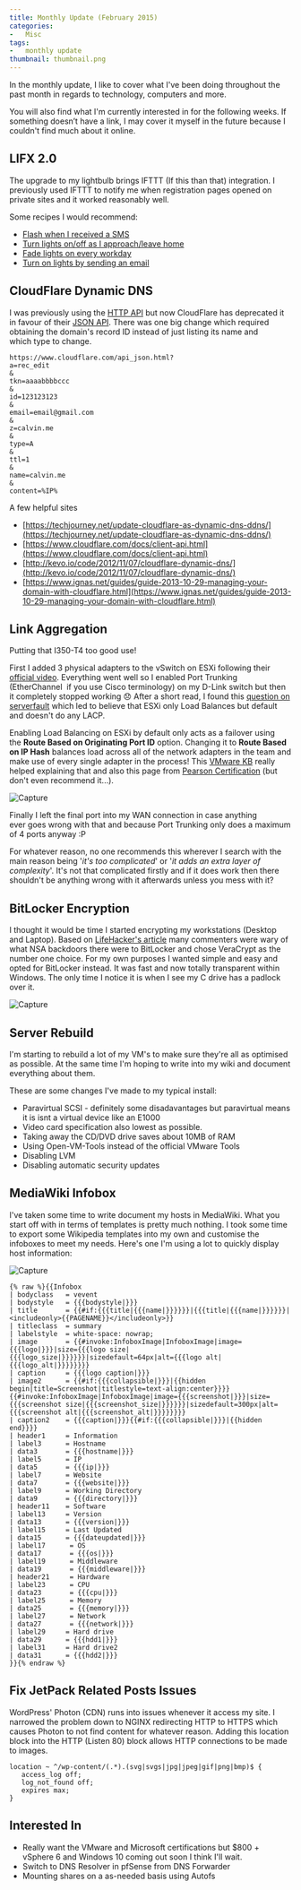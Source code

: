 ```yaml
---
title: Monthly Update (February 2015)
categories:
-   Misc
tags:
-   monthly update
thumbnail: thumbnail.png
---
```


In the monthly update, I like to cover what I've been doing throughout the past month in regards to technology, computers and more.

You will also find what I'm currently interested in for the following weeks. If something doesn’t have a link, I may cover it myself in the future because I couldn't find much about it online.

<!-- more -->

## LIFX 2.0

The upgrade to my lightbulb brings IFTTT (If this than that) integration. I previously used IFTTT to notify me when registration pages opened on private sites and it worked reasonably well.

Some recipes I would recommend:

* [Flash when I received a SMS](https://ifttt.com/recipes/251774-flash-green-when-i-receive-an-sms-on-my-android)
* [Turn lights on/off as I approach/leave home](https://ifttt.com/recipes/251782-fade-my-lifx-lights-on-as-i-approach-my-home)
* [Fade lights on every workday](https://ifttt.com/recipes/251777-fade-my-lights-on-every-workday)
* [Turn on lights by sending an email](https://ifttt.com/recipes/253479-turn-all-lights-on-by-sending-an-email)

## CloudFlare Dynamic DNS

I was previously using the [HTTP API](https://www.cloudflare.com/api.html) but now CloudFlare has deprecated it in favour of their [JSON API](https://www.cloudflare.com/api_json.html). There was one big change which required obtaining the domain's record ID instead of just listing its name and which type to change.

```text
https://www.cloudflare.com/api_json.html?
a=rec_edit
&
tkn=aaaabbbbccc
&
id=123123123
&
email=email@gmail.com
&
z=calvin.me
&
type=A
&
ttl=1
&
name=calvin.me
&
content=%IP%
```

A few helpful sites

* [https://techjourney.net/update-cloudflare-as-dynamic-dns-ddns/](https://techjourney.net/update-cloudflare-as-dynamic-dns-ddns/)
* [https://www.cloudflare.com/docs/client-api.html](https://www.cloudflare.com/docs/client-api.html)
* [http://kevo.io/code/2012/11/07/cloudflare-dynamic-dns/](http://kevo.io/code/2012/11/07/cloudflare-dynamic-dns/)
* [https://www.ignas.net/guides/guide-2013-10-29-managing-your-domain-with-cloudflare.html](https://www.ignas.net/guides/guide-2013-10-29-managing-your-domain-with-cloudflare.html)

## Link Aggregation

Putting that I350-T4 too good use!

First I added 3 physical adapters to the vSwitch on ESXi following their [official video](https://www.youtube.com/watch?v=Hx9FAo7_H2k). Everything went well so I enabled Port Trunking (EtherChannel  if you use Cisco terminology) on my D-Link switch but then it completely stopped working :disappointed: After a short read, I found this [question on serverfault](http://serverfault.com/questions/618217/link-aggregation-in-esxi-5-5) which led to believe that ESXi only Load Balances but default and doesn't do any LACP.

Enabling Load Balancing on ESXi by default only acts as a failover using the **Route Based on Originating Port ID** option. Changing it to **Route Based on IP Hash** balances load across all of the network adapters in the team and make use of every single adapter in the process! This [VMware KB](http://kb.vmware.com/selfservice/microsites/search.do?language=en_US&cmd=displayKC&externalId=2006129) really helped explaining that and also this page from [Pearson Certification](http://www.pearsonitcertification.com/articles/article.aspx?p=2190191&seqNum=8) (but don't even recommend it...).

![Capture](capture.png)

Finally I left the final port into my WAN connection in case anything ever goes wrong with that and because Port Trunking only does a maximum of 4 ports anyway :P

For whatever reason, no one recommends this wherever I search with the main reason being '_it's too complicated_' or '_it adds an extra layer of complexity_'. It's not that complicated firstly and if it does work then there shouldn't be anything wrong with it afterwards unless you mess with it?

## BitLocker Encryption

I thought it would be time I started encrypting my workstations (Desktop and Laptop). Based on [LifeHacker's article](http://lifehacker.com/five-best-file-encryption-tools-5677725) many commenters were wary of what NSA backdoors there were to BitLocker and chose VeraCrypt as the number one choice. For my own purposes I wanted simple and easy and opted for BitLocker instead. It was fast and now totally transparent within Windows. The only time I notice it is when I see my C drive has a padlock over it.

![Capture](capture.png)

## Server Rebuild

I'm starting to rebuild a lot of my VM's to make sure they're all as optimised as possible. At the same time I'm hoping to write into my wiki and document everything about them.

These are some changes I've made to my typical install:

* Paravirtual SCSI - definitely some disadavantages but paravirtual means it is isnt a virtual device like an E1000
* Video card specification also lowest as possible.
* Taking away the CD/DVD drive saves about 10MB of RAM
* Using Open-VM-Tools instead of the official VMware Tools
* Disabling LVM
* Disabling automatic security updates

## MediaWiki Infobox

I've taken some time to write document my hosts in MediaWiki. What you start off with in terms of templates is pretty much nothing. I took some time to export some Wikipedia templates into my own and customise the infoboxes to meet my needs. Here's one I'm using a lot to quickly display host information:

![Capture](capture1.png)

```text
{% raw %}{{Infobox
| bodyclass   = vevent
| bodystyle   = {{{bodystyle|}}}
| title       = {{#if:{{{title|{{{name|}}}}}}|{{{title|{{{name|}}}}}}|<includeonly>{{PAGENAME}}</includeonly>}}
| titleclass  = summary
| labelstyle  = white-space: nowrap;
| image       = {{#invoke:InfoboxImage|InfoboxImage|image={{{logo|}}}|size={{{logo size|{{{logo_size|}}}}}}|sizedefault=64px|alt={{{logo alt|{{{logo_alt|}}}}}}}}
| caption     = {{{logo caption|}}}
| image2      = {{#if:{{{collapsible|}}}|{{hidden begin|title=Screenshot|titlestyle=text-align:center}}}}{{#invoke:InfoboxImage|InfoboxImage|image={{{screenshot|}}}|size={{{screenshot size|{{{screenshot_size|}}}}}}|sizedefault=300px|alt={{{screenshot alt|{{{screenshot_alt|}}}}}}}}
| caption2    = {{{caption|}}}{{#if:{{{collapsible|}}}|{{hidden end}}}}
| header1     = Information
| label3      = Hostname
| data3       = {{{hostname|}}}
| label5      = IP
| data5       = {{{ip|}}}
| label7      = Website
| data7       = {{{website|}}}
| label9      = Working Directory
| data9       = {{{directory|}}}
| header11    = Software
| label13     = Version
| data13      = {{{version|}}}
| label15     = Last Updated
| data15      = {{{dateupdated|}}}
| label17      = OS
| data17       = {{{os|}}}
| label19      = Middleware
| data19       = {{{middleware|}}}
| header21     = Hardware
| label23      = CPU
| data23       = {{{cpu|}}}
| label25      = Memory
| data25       = {{{memory|}}}
| label27      = Network
| data27       = {{{network|}}}
| label29     = Hard drive
| data29      = {{{hdd1|}}}
| label31     = Hard drive2
| data31      = {{{hdd2|}}}
}}{% endraw %}
```

## Fix JetPack Related Posts Issues

WordPress' Photon (CDN) runs into issues whenever it access my site. I narrowed the problem down to NGINX redirecting HTTP to HTTPS which causes Photon to not find content for whatever reason. Adding this location block into the HTTP (Listen 80) block allows HTTP connections to be made to images.

```nginx
location ~ ^/wp-content/(.*).(svg|svgs|jpg|jpeg|gif|png|bmp)$ {
   access_log off;
   log_not_found off;
   expires max;
}
```

## Interested In

* Really want the VMware and Microsoft certifications but $800 + vSphere 6 and Windows 10 coming out soon I think I'll wait.
* Switch to DNS Resolver in pfSense from DNS Forwarder
* Mounting shares on a as-needed basis using Autofs
